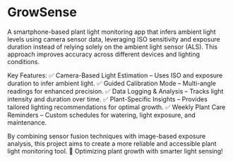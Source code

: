 # GrowSense
A smartphone-based plant light monitoring app that infers ambient light levels using camera sensor data, leveraging ISO sensitivity and exposure duration instead of relying solely on the ambient light sensor (ALS). This approach improves accuracy across different devices and lighting conditions.

Key Features:
✅ Camera-Based Light Estimation – Uses ISO and exposure duration to infer ambient light.
✅ Guided Calibration Mode – Multi-angle readings for enhanced precision.
✅ Data Logging & Analysis – Tracks light intensity and duration over time.
✅ Plant-Specific Insights – Provides tailored lighting recommendations for optimal growth.
✅ Weekly Plant Care Reminders – Custom schedules for watering, light exposure, and maintenance.

By combining sensor fusion techniques with image-based exposure analysis, this project aims to create a more reliable and accessible plant light monitoring tool.
🌿 Optimizing plant growth with smarter light sensing!


